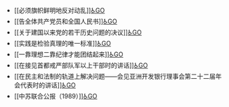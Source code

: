 - [[必须旗帜鲜明地反对动乱]][♿GO](./必须旗帜鲜明地反对动乱.md)
- [[告全体共产党员和全国人民书]][♿GO](./告全体共产党员和全国人民书.md)
- [[关于建国以来党的若干历史问题的决议]][♿GO](./关于建国以来党的若干历史问题的决议.md)
- [[实践是检验真理的唯一标准]][♿GO](./实践是检验真理的唯一标准.md)
- [[一靠理想二靠纪律才能团结起来]][♿GO](./一靠理想二靠纪律才能团结起来.md)
- [[在接见首都戒严部队军以上干部时的讲话]][♿GO](./在接见首都戒严部队军以上干部时的讲话.md)
- [[在民主和法制的轨道上解决问题——会见亚洲开发银行理事会第二十二届年会代表时的讲话]][♿GO](./在民主和法制的轨道上解决问题——会见亚洲开发银行理事会第二十二届年会代表时的讲话.md)
- [[中苏联合公报（1989）]][♿GO](./中苏联合公报（1989）.md)

